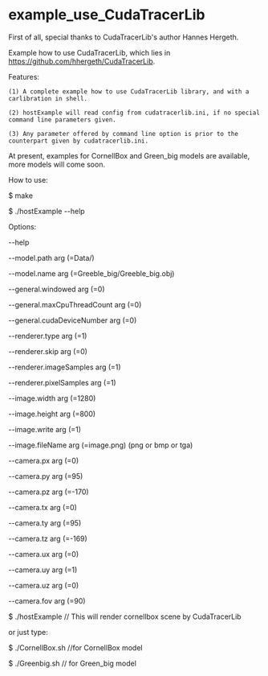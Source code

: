 # example_use_CudaTracerLib

First of all, special thanks to CudaTracerLib's author Hannes Hergeth.

Example how to use CudaTracerLib, which lies in https://github.com/hhergeth/CudaTracerLib.

Features:

    (1) A complete example how to use CudaTracerLib library, and with a carlibration in shell.
	
	(2) hostExample will read config from cudatracerlib.ini, if no special command line parameters given.

	(3) Any parameter offered by command line option is prior to the counterpart given by cudatracerlib.ini.

At present, examples for CornellBox and Green_big models are available, more models will come soon.

How to use:

$ make

$ ./hostExample --help

Options:

  --help

  --model.path arg (=Data/)

  --model.name arg (=Greeble_big/Greeble_big.obj)

  --general.windowed arg (=0)

  --general.maxCpuThreadCount arg (=0)

  --general.cudaDeviceNumber arg (=0)

  --renderer.type arg (=1)

  --renderer.skip arg (=0)

  --renderer.imageSamples arg (=1)

  --renderer.pixelSamples arg (=1)

  --image.width arg (=1280)

  --image.height arg (=800)

  --image.write arg (=1)

  --image.fileName arg (=image.png) (png or bmp or tga)

  --camera.px arg (=0)

  --camera.py arg (=95)

  --camera.pz arg (=-170)

  --camera.tx arg (=0)

  --camera.ty arg (=95)

  --camera.tz arg (=-169)

  --camera.ux arg (=0)

  --camera.uy arg (=1)

  --camera.uz arg (=0)

  --camera.fov arg (=90)

$ ./hostExample   // This will render cornellbox scene by CudaTracerLib


or just type:

$ ./CornellBox.sh   //for CornellBox model

$ ./Greenbig.sh    // for Green_big model
